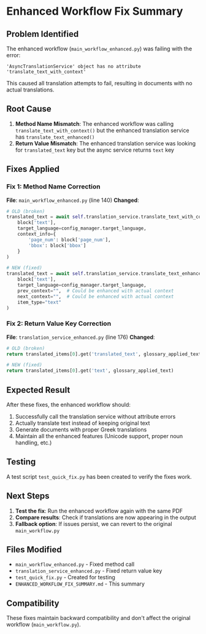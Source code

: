 # Enhanced Workflow Fix Summary

## Problem Identified
The enhanced workflow (`main_workflow_enhanced.py`) was failing with the error:
```
'AsyncTranslationService' object has no attribute 'translate_text_with_context'
```

This caused all translation attempts to fail, resulting in documents with no actual translations.

## Root Cause
1. **Method Name Mismatch**: The enhanced workflow was calling `translate_text_with_context()` but the enhanced translation service has `translate_text_enhanced()`
2. **Return Value Mismatch**: The enhanced translation service was looking for `translated_text` key but the async service returns `text` key

## Fixes Applied

### Fix 1: Method Name Correction
**File**: `main_workflow_enhanced.py` (line 140)
**Changed**:
```python
# OLD (broken)
translated_text = await self.translation_service.translate_text_with_context(
    block['text'],
    target_language=config_manager.target_language,
    context_info={
        'page_num': block['page_num'],
        'bbox': block['bbox']
    }
)

# NEW (fixed)
translated_text = await self.translation_service.translate_text_enhanced(
    block['text'],
    target_language=config_manager.target_language,
    prev_context="",  # Could be enhanced with actual context
    next_context="",  # Could be enhanced with actual context
    item_type="text"
)
```

### Fix 2: Return Value Key Correction
**File**: `translation_service_enhanced.py` (line 176)
**Changed**:
```python
# OLD (broken)
return translated_items[0].get('translated_text', glossary_applied_text)

# NEW (fixed)
return translated_items[0].get('text', glossary_applied_text)
```

## Expected Result
After these fixes, the enhanced workflow should:
1. Successfully call the translation service without attribute errors
2. Actually translate text instead of keeping original text
3. Generate documents with proper Greek translations
4. Maintain all the enhanced features (Unicode support, proper noun handling, etc.)

## Testing
A test script `test_quick_fix.py` has been created to verify the fixes work.

## Next Steps
1. **Test the fix**: Run the enhanced workflow again with the same PDF
2. **Compare results**: Check if translations are now appearing in the output
3. **Fallback option**: If issues persist, we can revert to the original `main_workflow.py`

## Files Modified
- `main_workflow_enhanced.py` - Fixed method call
- `translation_service_enhanced.py` - Fixed return value key
- `test_quick_fix.py` - Created for testing
- `ENHANCED_WORKFLOW_FIX_SUMMARY.md` - This summary

## Compatibility
These fixes maintain backward compatibility and don't affect the original workflow (`main_workflow.py`).